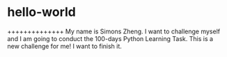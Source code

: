 # hello-world

++++++++++++++
My name is Simons Zheng. I want to challenge myself and I am going to conduct the 100-days Python Learning Task. 
This is a new challenge for me! I want to finish it.
